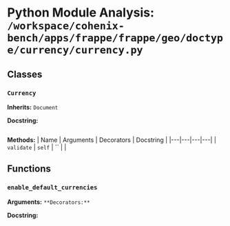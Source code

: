 # Python Module Analysis: `/workspace/cohenix-bench/apps/frappe/frappe/geo/doctype/currency/currency.py`

## Classes

### `Currency`
**Inherits:** `Document`


**Docstring:**
```

```

**Methods:**
| Name | Arguments | Decorators | Docstring |
|---|---|---|---|
| `validate` | `self` | `` |  |





## Functions

### `enable_default_currencies`
**Arguments:** ``
**Decorators:** ``

**Docstring:**
```

```

